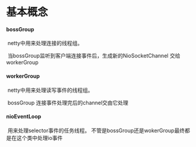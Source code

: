 # 基本概念

#### bossGroup

​		netty中用来处理连接的线程组。

​		当bossGroup监听到客户端连接事件后，生成新的NioSocketChannel 交给workerGroup

#### workerGroup

​		netty中用来处理读写事件的线程组。

​		bossGroup 连接事件处理完后的channel交由它处理

#### nioEventLoop

​		用来处理selector事件的任务线程。 不管是bossGroup还是wokerGroup最终都是在这个类中处理io事件

